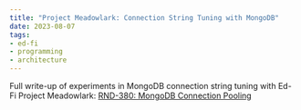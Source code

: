 ```yaml
---
title: "Project Meadowlark: Connection String Tuning with MongoDB"
date: 2023-08-07
tags:
- ed-fi
- programming
- architecture
---
```


Full write-up of experiments in MongoDB connection string tuning with Ed-Fi
Project Meadowlark: [RND-380: MongoDB Connection
Pooling](https://github.com/Ed-Fi-Exchange-OSS/Meadowlark/blob/main/docs/performance-testing/mongo-connection-pooling.md)
<!-- truncate -->
